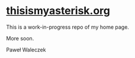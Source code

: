 [thisismyasterisk.org](http://thisismyasterisk.org/)
=========

This is a work-in-progress repo of my home page. 

More soon.

Paweł Waleczek
